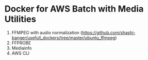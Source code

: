 # Docker for AWS Batch with Media Utilities

1) FFMPEG with audio normalization (https://github.com/shashi-banger/usefull_dockers/tree/master/ubuntu_ffmpeg)
2) FFPROBE
3) Mediainfo
4) AWS CLI
